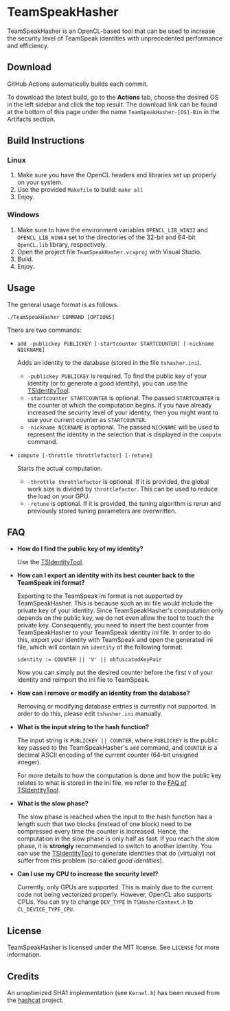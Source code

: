 # TeamSpeakHasher

TeamSpeakHasher is an OpenCL-based tool that can be used to increase the security level of TeamSpeak identities with unprecedented performance and efficiency.

## Download
GitHub Actions automatically builds each commit.

To download the latest build, go to the **Actions** tab, choose the desired OS in the left sidebar and click the top result. The download link can be found at the bottom of this page under the name `TeamSpeakHasher-[OS]-Bin` in the Artifacts section.

## Build Instructions
### Linux
1. Make sure you have the OpenCL headers and libraries set up properly on your system.
2. Use the provided `Makefile` to build: `make all`
3. Enjoy.

### Windows
1. Make sure to have the environment variables `OPENCL_LIB_WIN32` and `OPENCL_LIB_WIN64` set to the directories of the 32-bit and 64-bit `OpenCL.lib` library, respectively.
2. Open the project file `TeamSpeakHasher.vcxproj` with Visual Studio.
3. Build.
4. Enjoy.
   
## Usage
The general usage format is as follows.

```
./TeamSpeakHasher COMMAND [OPTIONS]
```

There are two commands:
* `add -publickey PUBLICKEY [-startcounter STARTCOUNTER] [-nickname NICKNAME]`

  Adds an identity to the database (stored in the file `tshasher.ini`).
  - `-publickey PUBLICKEY` is required. To find the public key of your identity (or to generate a good identity), you can use the [TSIdentityTool](https://github.com/landave/TSIdentityTool).
  - `-startcounter STARTCOUNTER` is optional. The passed `STARTCOUNTER` is the counter at which the computation begins. If you have already increased the security level of your identity, then you might want to use your current counter as `STARTCOUNTER`.
  - `-nickname NICKNAME` is optional. The passed `NICKNAME` will be used to represent the identity in the selection that is displayed in the `compute` command.
  
* `compute [-throttle throttlefactor] [-retune]`

  Starts the actual computation.
   - `-throttle throttlefactor` is optional. If it is provided, the global work size is divided by `throttlefactor`. This can be used to reduce the load on your GPU.
   - `-retune` is optional. If it is provided, the tuning algorithm is rerun and previously stored tuning parameters are overwritten.


## FAQ
* **How do I find the public key of my identity?**
  
    Use the [TSIdentityTool](https://github.com/landave/TSIdentityTool).
* **How can I export an identity with its best counter back to the TeamSpeak ini format?**

    Exporting to the TeamSpeak ini format is not supported by TeamSpeakHasher.
    This is because such an ini file would include the private key of your identity.
    Since TeamSpeakHasher's computation only depends on the public key, we do not even allow the tool to touch the private key.
    Consequently, you need to insert the best counter from TeamSpeakHasher to your TeamSpeak identity ini file.
    In order to do this, export your identity with TeamSpeak and open the generated ini file, which will contain an `identity` of the following format:
    
    `identity := COUNTER || 'V' || obfuscatedKeyPair`
    
    Now you can simply put the desired counter before the first `V` of your identity and reimport the ini file to TeamSpeak.
    
* **How can I remove or modify an identity from the database?**

    Removing or modifying database entries is currently not supported. In order to do this, please edit `tshasher.ini` manually.
* **What is the input string to the hash function?**

    The input string is `PUBLICKEY || COUNTER`, where `PUBLICKEY` is the public key passed to the TeamSpeakHasher's `add` command, and `COUNTER` is a decimal ASCII encoding of the current counter (64-bit unsigned integer).
    
    For more details to how the computation is done and how the public key relates to what is stored in the ini file, we refer to the [FAQ of TSIdentityTool](https://github.com/landave/TSIdentityTool#faq).
* **What is the slow phase?**
    
    The slow phase is reached when the input to the hash function has a length such that two blocks (instead of one block) need to be compressed every time the counter is increased. Hence, the computation in the slow phase is only half as fast.
    If you reach the slow phase, it is **strongly** recommended to switch to another identity. You can use the [TSIdentityTool](https://github.com/landave/TSIdentityTool) to generate identities that do (virtually) not suffer from this problem (so-called _good identities_).
* **Can I use my CPU to increase the security level?**

    Currently, only GPUs are supported. This is mainly due to the current code not being vectorized properly. However, OpenCL also supports CPUs. You can try to change `DEV_TYPE` in `TSHasherContext.h` to `CL_DEVICE_TYPE_CPU`.


## License

TeamSpeakHasher is licensed under the MIT license. See `LICENSE` for more information.
    
## Credits

An unoptimized SHA1 implementation (see `Kernel.h`) has been reused from the [hashcat](https://hashcat.net/hashcat/) project.

